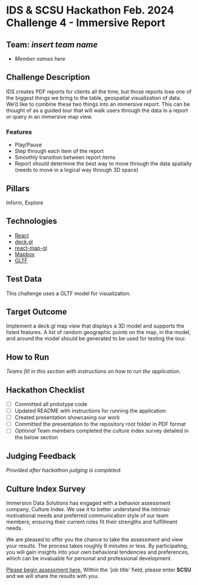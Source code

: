 
# IDS & SCSU Hackathon Feb. 2024 Challenge 4 - Immersive Report

## Team: *insert team name*
 - *Member names here*

## Challenge Description
IDS creates PDF reports for clients all the time, but those reports lose one of the biggest things we bring to the table, geospatial visualization of data. We’d like to combine these two things into an immersive report. This can be thought of as a guided tour that will walk users through the data in a report or query in an immersive map view.

### Features
 - Play/Pause
 - Step through each item of the report
 - Smoothly transition between report items
 - Report should determine the best way to move through the data spatially (needs to move in a logical way through 3D space)

## Pillars
Inform, Explore

## Technologies
 - [React](https://react.dev/)
 - [deck.gl](https://deck.gl/)
 - [react-map-gl](https://visgl.github.io/react-map-gl/)
 - [Mapbox](https://www.mapbox.com/community/education)
 - [GLTF](https://www.khronos.org/gltf/)

## Test Data
This challenge uses a GLTF model for visualization.

## Target Outcome
Implement a deck.gl map view that displays a 3D model and supports the listed features. A list of random geographic points on the map, in the model, and around the model should be generated to be used for testing the tour.

## How to Run
*Teams fill in this section with instructions on how to run the application.*

## Hackathon Checklist
 - [ ] Committed all prototype code
 - [ ] Updated README with instructions for running the application
 - [ ] Created presentation showcasing our work
 - [ ] Committed the presentation to the repository root folder in PDF format
 - [ ] *Optional* Team members completed the culture index survey detailed in the below section

## Judging Feedback
*Provided after hackathon judging is completed.*

## Culture Index Survey
Immersion Data Solutions has engaged with a behavior assessment company, Culture Index. We use it to better understand the intrinsic motivational needs and preferred communication style of our team members; ensuring their current roles fit their strengths and fulfillment needs.

We are pleased to offer you the chance to take the assessment and view your results. The process takes roughly 8 minutes or less. By participating, you will gain insights into your own behavioral tendencies and preferences, which can be invaluable for personal and professional development.

[Please begin assessment here.](https://surveys.cultureindex.com/s/jytaqq125Q/48857) Within the 'job title' field, please enter  **SCSU**  and we will share the results with you.